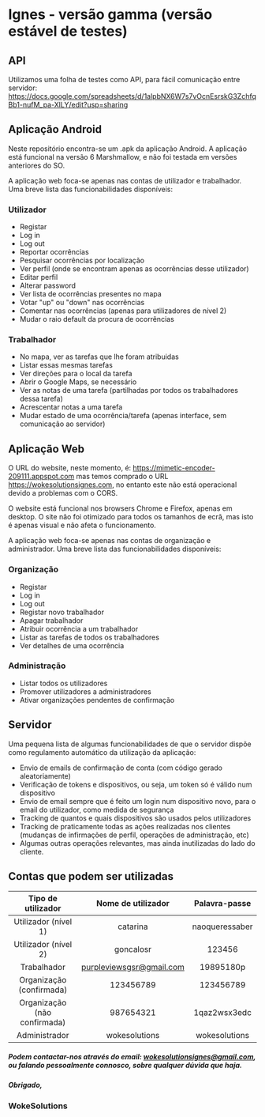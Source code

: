 # Ignes - versão gamma (versão estável de testes)

## API
Utilizamos uma folha de testes como API, para fácil comunicação entre servidor:
https://docs.google.com/spreadsheets/d/1alpbNX6W7s7vOcnEsrskG3ZchfqBb1-nufM_pa-XlLY/edit?usp=sharing

## Aplicação Android
Neste repositório encontra-se um .apk da aplicação Android. A aplicação está funcional na versão 6 Marshmallow, e não foi testada em versões anteriores do SO.

A aplicação web foca-se apenas nas contas de utilizador e trabalhador.
Uma breve lista das funcionabilidades disponíveis:
### Utilizador
* Registar
* Log in
* Log out
* Reportar ocorrências
* Pesquisar ocorrências por localização
* Ver perfil (onde se encontram apenas as ocorrências desse utilizador)
* Editar perfil
* Alterar password
* Ver lista de ocorrências presentes no mapa
* Votar "up" ou "down" nas ocorrências
* Comentar nas ocorrências (apenas para utilizadores de nível 2)
* Mudar o raio default da procura de ocorrências
### Trabalhador
* No mapa, ver as tarefas que lhe foram atribuidas
* Listar essas mesmas tarefas
* Ver direções para o local da tarefa
* Abrir o Google Maps, se necessário
* Ver as notas de uma tarefa (partilhadas por todos os trabalhadores dessa tarefa)
* Acrescentar notas a uma tarefa
* Mudar estado de uma ocorrência/tarefa (apenas interface, sem comunicação ao servidor)

## Aplicação Web
O URL do website, neste momento, é:
https://mimetic-encoder-209111.appspot.com
mas temos comprado o URL https://wokesolutionsignes.com, no entanto este não está operacional devido a problemas com o CORS.

O website está funcional nos browsers Chrome e Firefox, apenas em desktop. O site não foi otimizado para todos os tamanhos de ecrã, mas isto é apenas visual e não afeta o funcionamento.

A aplicação web foca-se apenas nas contas de organização e administrador.
Uma breve lista das funcionabilidades disponíveis:

### Organização
* Registar
* Log in
* Log out
* Registar novo trabalhador
* Apagar trabalhador
* Atribuir ocorrência a um trabalhador
* Listar as tarefas de todos os trabalhadores
* Ver detalhes de uma ocorrência
### Administração
* Listar todos os utilizadores
* Promover utilizadores a administradores
* Ativar organizações pendentes de confirmação
## Servidor
Uma pequena lista de algumas funcionabilidades de que o servidor dispõe como regulamento automático da utilização da aplicação:
* Envio de emails de confirmação de conta (com código gerado aleatoriamente)
* Verificação de tokens e dispositivos, ou seja, um token só é válido num dispositivo
* Envio de email sempre que é feito um login num dispositivo novo, para o email do utilizador, como medida de segurança
* Tracking de quantos e quais dispositivos são usados pelos utilizadores
* Tracking de praticamente todas as ações realizadas nos clientes (mudanças de infirmações de perfil, operações de administração, etc)
* Algumas outras operações relevantes, mas ainda inutilizadas do lado do cliente.
## Contas que podem ser utilizadas
Tipo de utilizador | Nome de utilizador | Palavra-passe
:-------------: |:-------------:| :-----:
Utilizador (nível 1) | catarina | naoqueressaber
Utilizador (nível 2) | goncalosr | 123456
Trabalhador | purpleviewsgsr@gmail.com | 19895180p
Organização (confirmada) | 123456789 | 123456789
Organização (não confirmada) | 987654321 | 1qaz2wsx3edc
Administrador | wokesolutions | wokesolutions

##### Podem contactar-nos através do email: wokesolutionsignes@gmail.com, ou falando pessoalmente connosco, sobre qualquer dúvida que haja.
##### Obrigado,
### WokeSolutions
